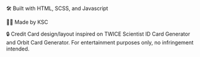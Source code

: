 🛠 Built with HTML, SCSS, and Javascript

👨‍💻 Made by KSC

🔒 Credit
Card design/layout inspired on TWICE Scientist ID Card Generator and Orbit Card Generator. For entertainment purposes only, no infringement intended.
